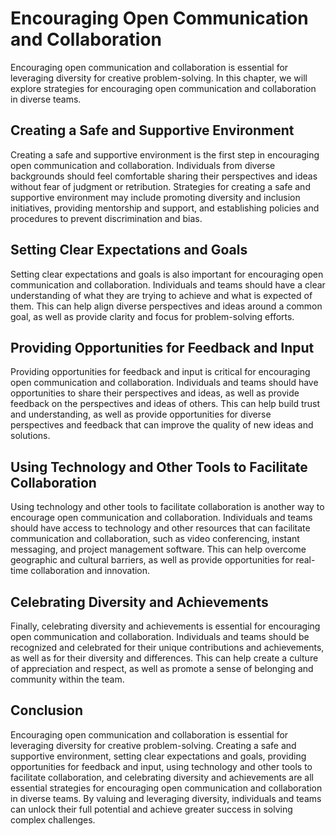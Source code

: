 Encouraging Open Communication and Collaboration
===================================================================================================

Encouraging open communication and collaboration is essential for leveraging diversity for creative problem-solving. In this chapter, we will explore strategies for encouraging open communication and collaboration in diverse teams.

Creating a Safe and Supportive Environment
------------------------------------------

Creating a safe and supportive environment is the first step in encouraging open communication and collaboration. Individuals from diverse backgrounds should feel comfortable sharing their perspectives and ideas without fear of judgment or retribution. Strategies for creating a safe and supportive environment may include promoting diversity and inclusion initiatives, providing mentorship and support, and establishing policies and procedures to prevent discrimination and bias.

Setting Clear Expectations and Goals
------------------------------------

Setting clear expectations and goals is also important for encouraging open communication and collaboration. Individuals and teams should have a clear understanding of what they are trying to achieve and what is expected of them. This can help align diverse perspectives and ideas around a common goal, as well as provide clarity and focus for problem-solving efforts.

Providing Opportunities for Feedback and Input
----------------------------------------------

Providing opportunities for feedback and input is critical for encouraging open communication and collaboration. Individuals and teams should have opportunities to share their perspectives and ideas, as well as provide feedback on the perspectives and ideas of others. This can help build trust and understanding, as well as provide opportunities for diverse perspectives and feedback that can improve the quality of new ideas and solutions.

Using Technology and Other Tools to Facilitate Collaboration
------------------------------------------------------------

Using technology and other tools to facilitate collaboration is another way to encourage open communication and collaboration. Individuals and teams should have access to technology and other resources that can facilitate communication and collaboration, such as video conferencing, instant messaging, and project management software. This can help overcome geographic and cultural barriers, as well as provide opportunities for real-time collaboration and innovation.

Celebrating Diversity and Achievements
--------------------------------------

Finally, celebrating diversity and achievements is essential for encouraging open communication and collaboration. Individuals and teams should be recognized and celebrated for their unique contributions and achievements, as well as for their diversity and differences. This can help create a culture of appreciation and respect, as well as promote a sense of belonging and community within the team.

Conclusion
----------

Encouraging open communication and collaboration is essential for leveraging diversity for creative problem-solving. Creating a safe and supportive environment, setting clear expectations and goals, providing opportunities for feedback and input, using technology and other tools to facilitate collaboration, and celebrating diversity and achievements are all essential strategies for encouraging open communication and collaboration in diverse teams. By valuing and leveraging diversity, individuals and teams can unlock their full potential and achieve greater success in solving complex challenges.
